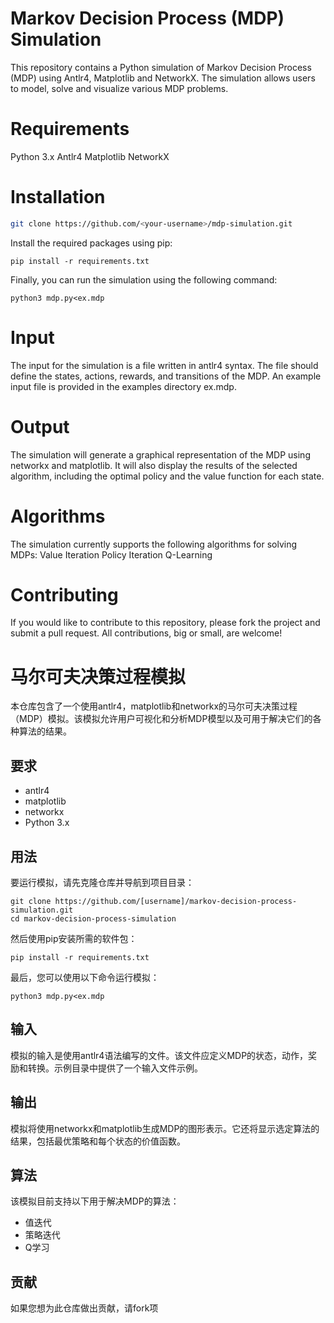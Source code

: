 <!-- English Version -->

# Markov Decision Process (MDP) Simulation

This repository contains a Python simulation of Markov Decision Process (MDP) using Antlr4, Matplotlib and NetworkX. The simulation allows users to model, solve and visualize various MDP problems.

# Requirements
Python 3.x
Antlr4
Matplotlib
NetworkX

# Installation
```bash
git clone https://github.com/<your-username>/mdp-simulation.git


```

Install the required packages using pip:

```
pip install -r requirements.txt
```

Finally, you can run the simulation using the following command:

```
python3 mdp.py<ex.mdp
```



# Input
The input for the simulation is a file written in antlr4 syntax. The file should define the states, actions, rewards, and transitions of the MDP. An example input file is provided in the examples directory ex.mdp.

# Output
The simulation will generate a graphical representation of the MDP using networkx and matplotlib. It will also display the results of the selected algorithm, including the optimal policy and the value function for each state.

# Algorithms
The simulation currently supports the following algorithms for solving MDPs:
Value Iteration
Policy Iteration
Q-Learning

# Contributing
If you would like to contribute to this repository, please fork the project and submit a pull request. All contributions, big or small, are welcome!

<!-- Chinese Version -->
# 马尔可夫决策过程模拟

本仓库包含了一个使用antlr4，matplotlib和networkx的马尔可夫决策过程（MDP）模拟。该模拟允许用户可视化和分析MDP模型以及可用于解决它们的各种算法的结果。

## 要求

- antlr4
- matplotlib
- networkx
- Python 3.x

## 用法

要运行模拟，请先克隆仓库并导航到项目目录：

```
git clone https://github.com/[username]/markov-decision-process-simulation.git
cd markov-decision-process-simulation
```

然后使用pip安装所需的软件包：

```
pip install -r requirements.txt
```

最后，您可以使用以下命令运行模拟：

```
python3 mdp.py<ex.mdp
```

## 输入

模拟的输入是使用antlr4语法编写的文件。该文件应定义MDP的状态，动作，奖励和转换。示例目录中提供了一个输入文件示例。

## 输出

模拟将使用networkx和matplotlib生成MDP的图形表示。它还将显示选定算法的结果，包括最优策略和每个状态的价值函数。

## 算法

该模拟目前支持以下用于解决MDP的算法：

- 值迭代
- 策略迭代
- Q学习

## 贡献

如果您想为此仓库做出贡献，请fork项